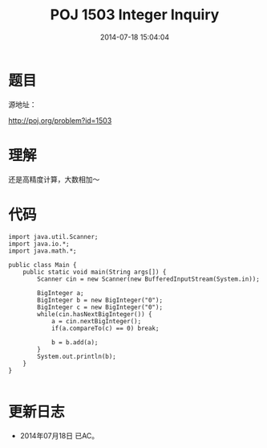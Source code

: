﻿---
title: POJ 1503 Integer Inquiry
date: 2014-07-18 15:04:04
categories: Exercise
toc: true
---
# 题目
源地址：

http://poj.org/problem?id=1503

# 理解
还是高精度计算，大数相加～

<!-- more -->

# 代码

```
import java.util.Scanner;
import java.io.*;
import java.math.*;

public class Main {
    public static void main(String args[]) {
        Scanner cin = new Scanner(new BufferedInputStream(System.in));

        BigInteger a;
        BigInteger b = new BigInteger("0");
        BigInteger c = new BigInteger("0");
        while(cin.hasNextBigInteger()) {
            a = cin.nextBigInteger();
            if(a.compareTo(c) == 0) break;

            b = b.add(a);
        }
        System.out.println(b);
    }
}


```

# 更新日志
- 2014年07月18日 已AC。